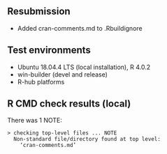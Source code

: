 ## Resubmission

* Added cran-comments.md to .Rbuildignore

## Test environments

* Ubuntu 18.04.4 LTS (local installation), R 4.0.2
* win-builder (devel and release)
* R-hub platforms

## R CMD check results (local)

There was 1 NOTE:

```
> checking top-level files ... NOTE
  Non-standard file/directory found at top level:
    ‘cran-comments.md’
```
